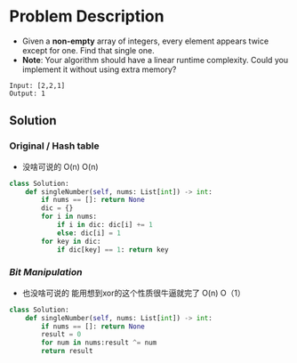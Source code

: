 # Problem Description
- Given a **non-empty** array of integers, every element appears twice except for one. Find that single one.
- **Note**: Your algorithm should have a linear runtime complexity. Could you implement it without using extra memory?

```
Input: [2,2,1]
Output: 1
```

## Solution
### Original / Hash table
- 没啥可说的 O(n) O(n)
```python
class Solution:
    def singleNumber(self, nums: List[int]) -> int:
        if nums == []: return None
        dic = {}
        for i in nums:
            if i in dic: dic[i] += 1
            else: dic[i] = 1
        for key in dic:
            if dic[key] == 1: return key
```

### *Bit Manipulation*
- 也没啥可说的 能用想到xor的这个性质很牛逼就完了 O(n) O（1）
```python
class Solution:
    def singleNumber(self, nums: List[int]) -> int:
        if nums == []: return None
        result = 0
        for num in nums:result ^= num
        return result
```